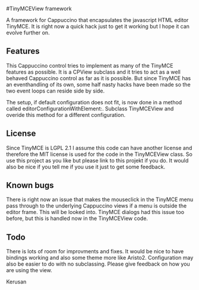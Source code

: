 #TinyMCEView framework

A framework for Cappuccino that encapsulates the javascript HTML editor TinyMCE. It is right now a quick hack just to get it working but I hope it can evolve further on.

## Features

This Cappuccino control tries to implement as many of the TinyMCE features as possible. It is a CPView subclass and it tries to act as a well behaved Cappuccino control as far as it is possible. But since TinyMCE has an eventhandling of its own, some half nasty hacks have been made so the two event loops can reside side by side.

The setup, if default configuration does not fit, is now done in a method called editorConfigurationWithElement:. Subclass TinyMCEView and overide this method for a different configuration.

## License

Since TinyMCE is LGPL 2.1 I assume this code can have another license and therefore the MIT license is used for the code in the TinyMCEView class. So use this project as you like but please link to this projekt if you do. It would also be nice if you tell me if you use it just to get some feedback.


## Known bugs

There is right now an issue that makes the mouseclick in the TinyMCE menu pass through to the underlying Cappuccino views if a menu is outside the editor frame. This will be looked into. TinyMCE dialogs had this issue too before, but this is handled now in the TinyMCEView code.

## Todo

There is lots of room for improvments and fixes. It would be nice to have bindings working and also some theme more like Aristo2. Configuration may also be easier to do with no subclassing. Please give feedback on how you are using the view.


Kerusan
